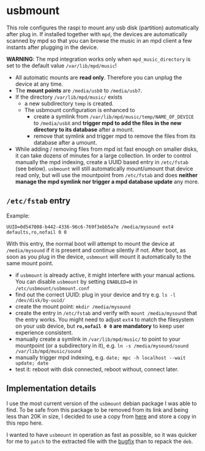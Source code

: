# usbmount
This role configures the raspi to mount any usb disk (partition) automatically after plug in. If installed together with `mpd`, the devices are automatically scanned by mpd so that you can browse the music in an mpd client a few instants after plugging in the device.

**WARNING**: The mpd integration works only when `mpd_music_directory` is set to the default value `/var/lib/mpd/music`!

* All automatic mounts are **read only**. Therefore you can unplug the device at any time.
* The **mount points** are `/media/usb0` to `/media/usb7`.
* If the directory `/var/lib/mpd/music/` exists
  * a new subdirectory `temp` is created.
  * The usbmount configuration is enhanced to 
    * create a symlink from `/var/lib/mpd/music/temp/NAME_OF_DEVICE` to `/media/usbX` and **trigger mpd to add the files in the new directory to its database** after a mount.
    * remove that symlink and trigger mpd to remove the files from its database after a umount.
* While adding / removing files from mpd ist fast enough on smaller disks, it can take dozens of minutes for a large collection. In order to control manually the mpd indexing, create a UUID based entry in `/etc/fstab` (see below). `usbmount` will still automatically mount/umount that device read only, but will use the mountpoint from `/etc/fstab` and does **neither manage the mpd symlink nor trigger a mpd database update** any more.

## `/etc/fstab` entry

Example: 

```
UUID=0d547008-b442-4336-96c6-769f3ebb5a7e /media/mysound ext4 defaults,ro,nofail 0 0
```

With this entry, the normal boot will attempt to mount the device at `/media/mysound` if it is present and continue silently if not. After boot, as soon as you plug in the device, `usbmount` will mount it automatically to the same mount point.

* if `usbmount` is already active, it might interfere with your manual actions. You can disable `usbmount` by setting `ENABLED=0` in `/etc/usbmount/usbmount.conf`
* find out the correct UUID: plug in your device and try e.g. `ls -l /dev/disk/by-uuid/`
* create the mount point: `mkdir /media/mysound`
* create the entry in `/etc/fstab` and verify with `mount /media/mysound` that the entry works. You might need to adjust `ext4` to match the filesystem on your usb device,  but **`ro,nofail 0 0` are mandatory** to keep user experience consistent.
* manually create a symlink in `/var/lib/mpd/music/` to point to your mountpoint (or a subdirectory in it), e.g. `ln -s /media/mysound/sound /var/lib/mpd/music/sound`
* manually trigger mpd indexing, e.g. `date; mpc -h localhost --wait update; date`
* test it: reboot with disk connected, reboot without, connect later.

## Implementation details

I use the most current version of the `usbmount` debian package I was able to find. To be safe from this package to be removed from its link and being less than 20K in size, I decided to use a copy from [here](https://github.com/nicokaiser/usbmount/releases/download/0.0.24/usbmount_0.0.24_all.deb) and store a copy in this repo here.

I wanted to have `usbmount` in operation as fast as possible, so it was quicker for me to `patch` to the extracted file with the [bugfix](https://github.com/nicokaiser/usbmount/pull/1) than to repack the `deb`.
